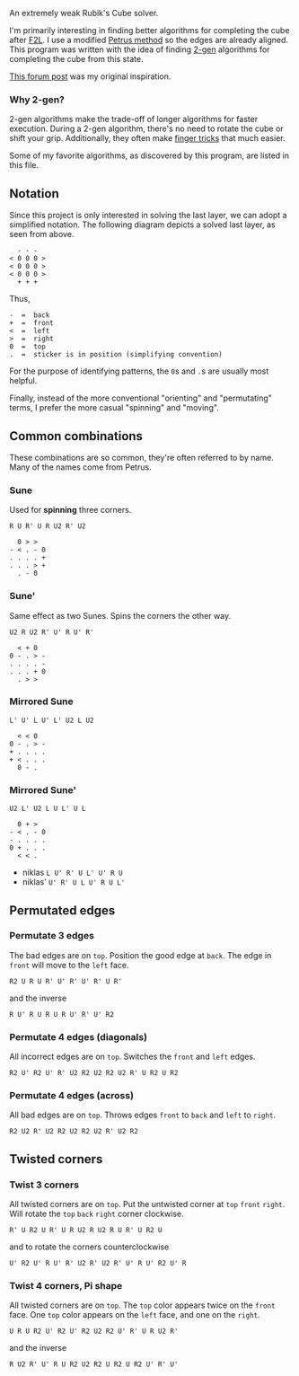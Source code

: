 An extremely weak Rubik's Cube solver.

I'm primarily interesting in finding better algorithms for completing the cube
after [F2L][f2l].  I use a modified [Petrus method][petrus] so the edges are
already aligned.  This program was written with the idea of finding
[2-gen][2gen] algorithms for completing the cube from this state.

[This forum post][forum] was my original inspiration.

### Why 2-gen?

2-gen algorithms make the trade-off of longer algorithms for faster execution.
During a 2-gen algorithm, there's no need to rotate the cube or shift your
grip.  Additionally, they often make [finger tricks][tricks] that much easier.

[f2l]: http//www.speedsolving.com/wiki/index.php/First_Two_Layers
[petrus]: http//lar5.com/cube/
[forum]: http//www.speedsolving.com/forum/showthread.php?16047-OCELL-CPLL-a-2-gen-friendly-alternative-to-COLL-EPLL
[2gen]: http://www.speedsolving.com/wiki/index.php/2-Gen
[tricks]: http://www.cubewhiz.com/fingertricks.html

Some of my favorite algorithms, as discovered by this program, are listed in
this file.

## Notation

Since this project is only interested in solving the last layer, we can adopt a
simplified notation.  The following diagram depicts a solved last layer, as
seen from above.

      - - -
    < 0 0 0 >
    < 0 0 0 >
    < 0 0 0 >
      + + +

Thus,

    -  =  back
    +  =  front
    <  =  left
    >  =  right
    0  =  top
    .  =  sticker is in position (simplifying convention)

For the purpose of identifying patterns, the `0`s and `.`s are usually most
helpful.

Finally, instead of the more conventional "orienting" and "permutating" terms,
I prefer the more casual "spinning" and "moving".

## Common combinations

These combinations are so common, they're often referred to by name.  Many of
the names come from Petrus.

### Sune

Used for **spinning** three corners.

    R U R' U R U2 R' U2

      0 > >
    - < . - 0
    . . . . +
    . . . > +
      . - 0

### Sune'

Same effect as two Sunes.  Spins the corners the other way.

    U2 R U2 R' U' R U' R'

      < + 0
    0 - . > -
    . . . . -
    . . . + 0
      . > >

### Mirrored Sune

    L' U' L U' L' U2 L U2

      < < 0
    0 - . > -
    + . . . .
    + < . . .
      0 - .

### Mirrored Sune'

    U2 L' U2 L U L' U L

      0 + >
    - < . - 0
    - . . . .
    0 + . . .
      < < .

- niklas `L U' R' U L' U' R U`
- niklas' `U' R' U L U' R U L'`

## Permutated edges

### Permutate 3 edges

The bad edges are on `top`.  Position the good edge at `back`.  The edge in
`front` will move to the `left` face.

    R2 U R U R' U' R' U' R' U R'

and the inverse

    R U' R U R U R U' R' U' R2

### Permutate 4 edges (diagonals)

All incorrect edges are on `top`.  Switches the `front` and `left` edges.

    R2 U' R2 U' R' U2 R2 U2 R2 U2 R' U R2 U R2

### Permutate 4 edges (across)

All bad edges are on `top`. Throws edges `front` to `back` and `left` to
`right`.

    R2 U2 R' U2 R2 U2 R2 U2 R' U2 R2

## Twisted corners

### Twist 3 corners

All twisted corners are on `top`.  Put the untwisted corner at `top` `front`
`right`.  Will rotate the `top` `back` `right` corner clockwise.

    R' U R2 U R' U R U2 R U2 R U R' U R2 U

and to rotate the corners counterclockwise

    U' R2 U' R U' R' U2 R' U2 R' U' R U' R2 U' R

### Twist 4 corners, Pi shape

All twisted corners are on `top`.  The `top` color appears twice on the `front`
face.  One `top` color appears on the `left` face, and one on the `right`.

    U R U R2 U' R2 U' R2 U2 R2 U' R' U R U2 R'

and the inverse

    R U2 R' U' R U R2 U2 R2 U R2 U R2 U' R' U'

